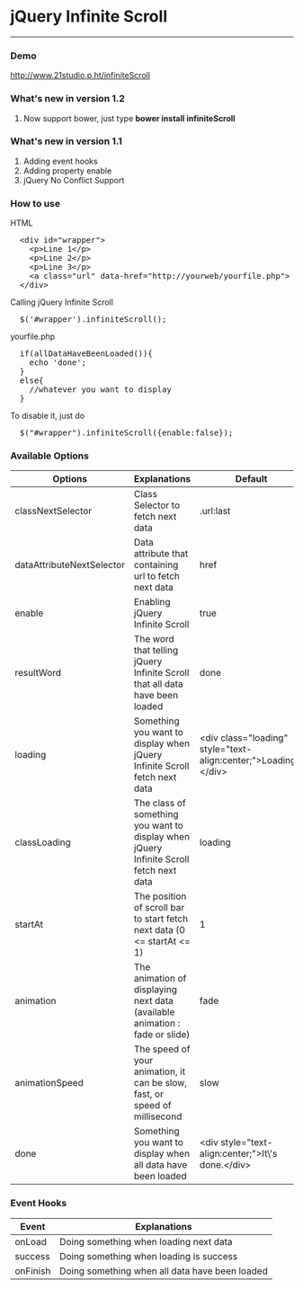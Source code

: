 <h1>jQuery Infinite Scroll</h1>
<hr/>

<h3>Demo</h3>
<a href="http://www.21studio.p.ht" target="_blank">http://www.21studio.p.ht/infiniteScroll</a>

<h3>What's new in version 1.2</h3>
<ol>
    <li>Now support bower, just type <strong>bower install infiniteScroll</strong></li>
</ol>

<h3>What's new in version 1.1</h3>
<ol>
  <li>Adding event hooks</li>
  <li>Adding property enable</li>
  <li>jQuery No Conflict Support</li>
</ol>

<h3>How to use</h3>
HTML
<pre>
  &lt;div id="wrapper"&gt;
    &lt;p&gt;Line 1&lt;/p&gt;
    &lt;p&gt;Line 2&lt;/p&gt;
    &lt;p&gt;Line 3&lt;/p&gt;
    &lt;a class="url" data-href="http://yourweb/yourfile.php"&gt;
  &lt;/div&gt;
</pre>

Calling jQuery Infinite Scroll
<pre>
  $('#wrapper').infiniteScroll();
</pre>

yourfile.php
<pre>
  if(allDataHaveBeenLoaded()){
    echo 'done';
  }
  else{
    //whatever you want to display
  }
</pre>

To disable it, just do
<pre>
  $("#wrapper").infiniteScroll({enable:false});
</pre>

<h3>Available Options</h3>
<table>
  <thead>
    <tr>
      <th>Options</th>
      <th>Explanations</th>
      <th>Default</th>
    </tr>
  </thead>
  <tbody>
    <tr>
      <td>classNextSelector</td>
      <td>Class Selector to fetch next data</td>
      <td>.url:last</td>
    </tr>  
    <tr>
      <td>dataAttributeNextSelector</td>
      <td>Data attribute that containing url to fetch next data</td>
      <td>href</td>
    </tr>  
     <tr>
      <td>enable</td>
      <td>Enabling jQuery Infinite Scroll</td>
      <td>true</td>
    </tr>  
    <tr>
      <td>resultWord</td>
      <td>The word that telling jQuery Infinite Scroll that all data have been loaded</td>
      <td>done</td>
    </tr>  
    <tr>
      <td>loading</td>
      <td>Something you want to display when jQuery Infinite Scroll fetch next data</td>
      <td>&lt;div class="loading" style="text-align:center;">Loading...&lt;/div&gt;</td>
    </tr>  
    <tr>
      <td>classLoading</td>
      <td>The class of something you want to display when jQuery Infinite Scroll fetch next data</td>
      <td>loading</td>
    </tr> 
    <tr>
      <td>startAt</td>
      <td>The position of scroll bar to start fetch next data (0 &lt;= startAt &lt;= 1)</td>
      <td>1</td>
    </tr>     
    <tr>
      <td>animation</td>
      <td>The animation of displaying next data (available animation : fade or slide)</td>
      <td>fade</td>
    </tr>
    <tr>
      <td>animationSpeed</td>
      <td>The speed of your animation, it can be slow, fast, or speed of millisecond</td>
      <td>slow</td>
    </tr>    
    <tr>
      <td>done</td>
      <td>Something you want to display when all data have been loaded</td>
      <td>&lt;div style="text-align:center;">It\'s done.&lt;/div&gt;</td>
    </tr>  
 </tbody>
</table>

<h3>Event Hooks</h3>
<table>
  <thead>
    <tr>
      <th>Event</th>
      <th>Explanations</th>
    </tr>
  </thead>
  <tbody>
    <tr>
      <td>onLoad</td>
      <td>Doing something when loading next data</td>
    </tr>  
    <tr>
      <td>success</td>
      <td>Doing something when loading is success</td>
    </tr>  
     <tr>
      <td>onFinish</td>
      <td>Doing something when all data have been loaded</td>
    </tr>  
 </tbody>
</table>
